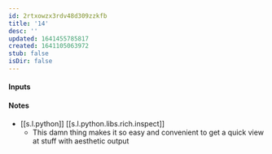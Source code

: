 ```yaml
---
id: 2rtxowzx3rdv48d309zzkfb
title: '14'
desc: ''
updated: 1641455785817
created: 1641105063972
stub: false
isDir: false
---
```



#### Inputs

#### Notes

- [[s.l.python]] [[s.l.python.libs.rich.inspect]]
  - This damn thing makes it so easy and convenient to get a quick view at stuff with aesthetic output

